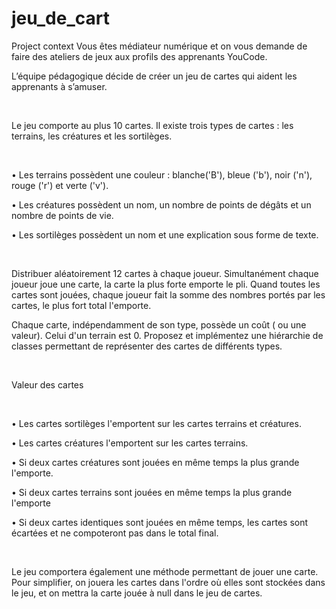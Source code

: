 # jeu_de_cart
Project context
Vous êtes médiateur numérique et on vous demande de faire des ateliers de jeux aux profils des apprenants YouCode.

L’équipe pédagogique décide de créer un jeu de cartes qui aident les apprenants à s’amuser.

​

Le jeu comporte au plus 10 cartes. Il existe trois types de cartes : les terrains, les créatures et les sortilèges.

​

• Les terrains possèdent une couleur : blanche('B'), bleue ('b'), noir ('n'), rouge ('r') et verte ('v').

• Les créatures possèdent un nom, un nombre de points de dégâts et un nombre de points de vie.

• Les sortilèges possèdent un nom et une explication sous forme de texte.

​

Distribuer aléatoirement 12 cartes à chaque joueur. Simultanément chaque joueur joue une carte, la carte la plus forte emporte le pli. Quand toutes les cartes sont jouées, chaque joueur fait la somme des nombres portés par les cartes, le plus fort total l'emporte.

Chaque carte, indépendamment de son type, possède un coût ( ou une valeur). Celui d'un terrain est 0. Proposez et implémentez une hiérarchie de classes permettant de représenter des cartes de différents types.

​

Valeur des cartes

​

• Les cartes sortilèges l'emportent sur les cartes terrains et créatures.

• Les cartes créatures l'emportent sur les cartes terrains.

• Si deux cartes créatures sont jouées en même temps la plus grande l'emporte.

• Si deux cartes terrains sont jouées en même temps la plus grande l'emporte

• Si deux cartes identiques sont jouées en même temps, les cartes sont écartées et ne compoteront pas dans le total final.

​

Le jeu comportera également une méthode permettant de jouer une carte. Pour simplifier, on jouera les cartes dans l'ordre où elles sont stockées dans le jeu, et on mettra la carte jouée à null dans le jeu de cartes.

